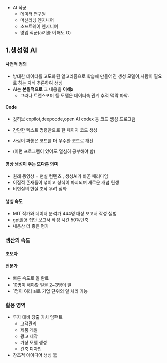 - AI 직군
	- 데이터 연구원
	- 머신러닝 엔지니어
	- 소프트웨어 엔지니어
	- 영업 직군(ai기술 이해도 O)
## 1.생성형 AI
#### 사전적 정의
- 방대한 데이터를 고도화된 알고리즘으로 학습해 만들어진 생성 모델이,사람이 필요로 하는 지식 추론하여 생성
- AI는 **본질적으로** 그 내용을 **이해x** 
	- 그러나 트랜스포머 등 모델은 데이터속 관계 추적 맥락 파악.

#### Code
 - 깃허브 copilot,deepcode,open AI codex 등 코드 생성 프로그램
 - 간단한 텍스트 명령만으로 한 페이지 코드 생성
-  사람이 짜놓은 코드를 더 우수한 코드로 개선

- (이런 프로그램이 있어도 열심히 공부해야 함)

#### 영상 생성이 주는 또다른 의미
- 원래 동영상 = 현실 컨텐츠 , 생성AI가 바꾼 패러다임
- 이질적 존재들이 섞이고 상식이 파괴되며 새로운 개념 탄생
- 비현실의 현실 조작 우려 심화
#### 생성 속도
- MIT 작가와 데이터 분석가 444명 대상 보고서 작성 실험
- gpt활용 집단 보고서 작성 시간 50%단축
- 내용상 더 좋은 평가 

### 생산의 속도
#### 초보자

#### 전문가
- 빠른 속도로 일 완료
- 10명이 해야할 일을 2~3명이 일
- 1명이 여러 ai로 기업 단위의 일 처리 가능

### 활용 영역
- 투자 대비 창출 가치 임팩트
	- 고객관리
	- 제품 개발
	- 광고 제작
	- 가상 모델 생성
	- 건축 디자인 
- 창조적 아이디어 생성 툴